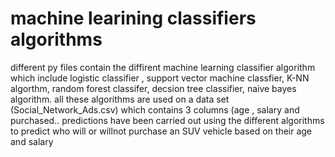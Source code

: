 # machine learining classifiers algorithms
 different py files contain the diffirent machine learning classifier algorithm which include logistic classifier , support vector machine classfier, K-NN algorthm, random forest classifer, decsion tree classifier, naive bayes algorithm. all these algorithms are used on a data set (Social_Network_Ads.csv) which  contains 3 columns (age , salary and purchased.. predictions have been carried out using the different algorithms to predict who will or willnot  purchase an SUV vehicle based on their age and salary 

